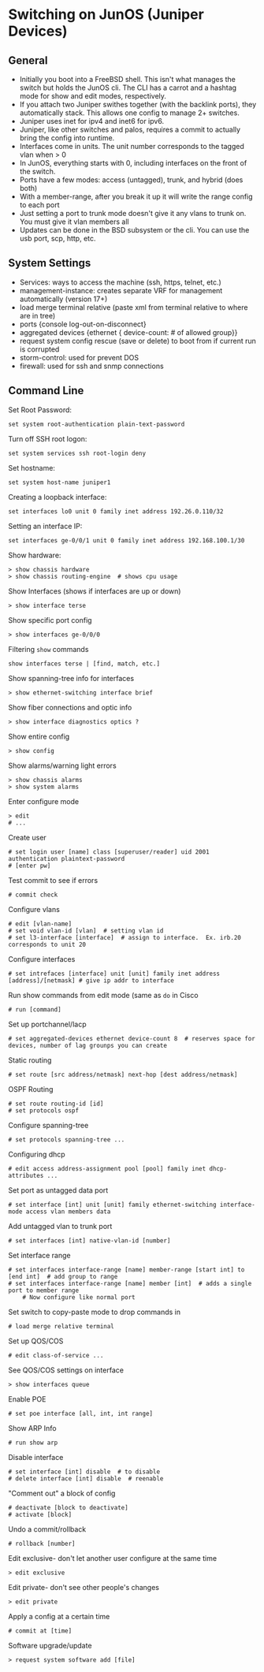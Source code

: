 # Switching on JunOS (Juniper Devices)
## General
- Initially you boot into a FreeBSD shell.  This isn't what manages the switch but holds the JunOS cli.  The CLI has a carrot and a hashtag mode for show and edit modes, respectively.
- If you attach two Juniper swithes together (with the backlink ports), they automatically stack.  This allows one config to manage 2+ switches.
- Juniper uses inet for ipv4 and inet6 for ipv6.
- Juniper, like other switches and palos, requires a commit to actually bring the config into runtime.
- Interfaces come in units.  The unit number corresponds to the tagged vlan when > 0
- In JunOS, everything starts with 0, including interfaces on the front of the switch.
- Ports have a few modes: access (untagged), trunk, and hybrid (does both)
- With a member-range, after you break it up it will write the range config to each port
- Just setting a port to trunk mode doesn't give it any vlans to trunk on.  You must give it vlan members all
- Updates can be done in the BSD subsystem or the cli.  You can use the usb port, scp, http, etc.

## System Settings
- Services: ways to access the machine (ssh, https, telnet, etc.)
- management-instance: creates separate VRF for management automatically (version 17+)
- load merge terminal relative (paste xml from terminal relative to where are in tree)
- ports {console log-out-on-disconnect} 
- aggregated devices {ethernet { device-count: # of allowed group}}
- request system config rescue (save or delete) to boot from if current run is corrupted
- storm-control: used for prevent DOS
- firewall: used for ssh and snmp connections

## Command Line
Set Root Password:
```
set system root-authentication plain-text-password
```
Turn off SSH root logon:
```
set system services ssh root-login deny
```
Set hostname:
```
set system host-name juniper1
```
Creating a loopback interface:
```
set interfaces lo0 unit 0 family inet address 192.26.0.110/32
```
Setting an interface IP:
```
set interfaces ge-0/0/1 unit 0 family inet address 192.168.100.1/30
```
Show hardware:
```
> show chassis hardware
> show chassis routing-engine  # shows cpu usage
```
Show Interfaces (shows if interfaces are up or down)
```
> show interface terse
```
Show specific port config
```
> show interfaces ge-0/0/0
```
Filtering ```show``` commands
```
show interfaces terse | [find, match, etc.]
```
Show spanning-tree info for interfaces
```
> show ethernet-switching interface brief
```
Show fiber connections and optic info
```
> show interface diagnostics optics ?
```
Show entire config
```
> show config
```
Show alarms/warning light errors
```
> show chassis alarms
> show system alarms
```
Enter configure mode
```
> edit
# ...
```
Create user
```
# set login user [name] class [superuser/reader] uid 2001 authentication plaintext-password
# [enter pw]
```
Test commit to see if errors
```
# commit check
```
Configure vlans
```
# edit [vlan-name]
# set void vlan-id [vlan]  # setting vlan id
# set l3-interface [interface]  # assign to interface.  Ex. irb.20 corresponds to unit 20
```
Configure interfaces
```
# set intrefaces [interface] unit [unit] family inet address [address]/[netmask] # give ip addr to interface
```
Run show commands from edit mode (same as ```do``` in Cisco
```
# run [command]
```
Set up portchannel/lacp
```
# set aggregated-devices ethernet device-count 8  # reserves space for devices, number of lag grounps you can create
```
Static routing
```
# set route [src address/netmask] next-hop [dest address/netmask]
```
OSPF Routing
```
# set route routing-id [id]
# set protocols ospf
```
Configure spanning-tree
```
# set protocols spanning-tree ...
```
Configuring dhcp
```
# edit access address-assignment pool [pool] family inet dhcp-attributes ...
```
Set port as untagged data port
```
# set interface [int] unit [unit] family ethernet-switching interface-mode access vlan members data
```
Add untagged vlan to trunk port
```
# set interfaces [int] native-vlan-id [number]
```
Set interface range
```
# set interfaces interface-range [name] member-range [start int] to [end int]  # add group to range
# set interfaces interface-range [name] member [int]  # adds a single port to member range
    # Now configure like normal port
```
Set switch to copy-paste mode to drop commands in
```
# load merge relative terminal
```
Set up QOS/COS
```
# edit class-of-service ...
```
See QOS/COS settings on interface
```
> show interfaces queue
```
Enable POE
```
# set poe interface [all, int, int range]
```
Show ARP Info
```
# run show arp
```
Disable interface
```
# set interface [int] disable  # to disable
# delete interface [int] disable  # reenable
```
"Comment out" a block of config
```
# deactivate [block to deactivate]
# activate [block]
```
Undo a commit/rollback
```
# rollback [number]
```
Edit exclusive- don't let another user configure at the same time
```
> edit exclusive
```
Edit private- don't see other people's changes
```
> edit private
```
Apply a config at a certain time
```
# commit at [time]
```
Software upgrade/update
```
> request system software add [file]
```

